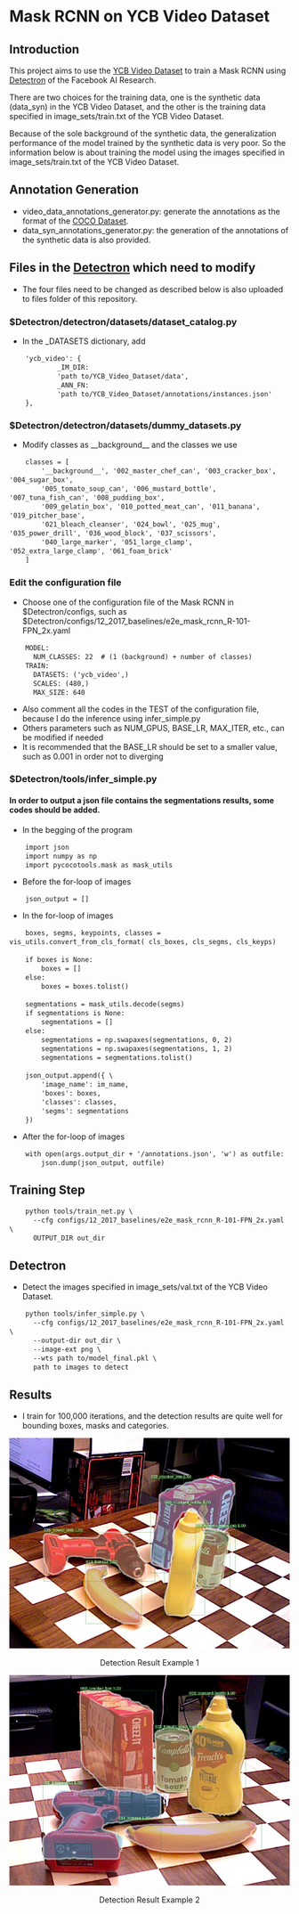 # Mask RCNN on YCB Video Dataset

## Introduction
This project aims to use the [YCB Video Dataset](https://rse-lab.cs.washington.edu/projects/posecnn/) to train a Mask RCNN using [Detectron](https://github.com/iyezhiyu/Detectron) of the Facebook AI Research.

There are two choices for the training data, one is the synthetic data (data_syn) in the YCB Video Dataset, and the other is the training data specified in image_sets/train.txt of the YCB Video Dataset.

Because of the sole background of the synthetic data, the generalization performance of the model trained by the synthetic data is very poor. So the information below is about training the model using the images specified in image_sets/train.txt of the YCB Video Dataset.

## Annotation Generation
* video_data_annotations_generator.py: generate the annotations as the format of the [COCO Dataset](http://cocodataset.org/#home).
* data_syn_annotations_generator.py: the generation of the annotations of the synthetic data is also provided.

## Files in the [Detectron](https://github.com/iyezhiyu/Detectron) which need to modify
* The four files need to be changed as described below is also uploaded to files folder of this repository.
### $Detectron/detectron/datasets/dataset_catalog.py
* In the _DATASETS dictionary, add
```
    'ycb_video': {
            _IM_DIR:
            'path to/YCB_Video_Dataset/data',
            _ANN_FN:
            'path to/YCB_Video_Dataset/annotations/instances.json'
    },
```
### $Detectron/detectron/datasets/dummy_datasets.py
* Modify classes as \_\_background\_\_ and the classes we use
```
    classes = [
        '__background__', '002_master_chef_can', '003_cracker_box', '004_sugar_box',
        '005_tomato_soup_can', '006_mustard_bottle', '007_tuna_fish_can', '008_pudding_box',
        '009_gelatin_box', '010_potted_meat_can', '011_banana', '019_pitcher_base',
        '021_bleach_cleanser', '024_bowl', '025_mug', '035_power_drill', '036_wood_block', '037_scissors', 
        '040_large_marker', '051_large_clamp', '052_extra_large_clamp', '061_foam_brick'
    ]
```
### Edit the configuration file
* Choose one of the configuration file of the Mask RCNN in $Detectron/configs, such as $Detectron/configs/12_2017_baselines/e2e_mask_rcnn_R-101-FPN_2x.yaml
```
    MODEL:
      NUM_CLASSES: 22  # (1 (background) + number of classes)
    TRAIN:
      DATASETS: ('ycb_video',)
      SCALES: (480,)
      MAX_SIZE: 640 
```
* Also comment all the codes in the TEST of the configuration file, because I do the inference using infer_simple.py
* Others parameters such as NUM_GPUS, BASE_LR, MAX_ITER, etc., can be modified if needed
* It is recommended that the BASE_LR should be set to a smaller value, such as 0.001 in order not to diverging
### $Detectron/tools/infer_simple.py
#### In order to output a json file contains the segmentations results, some codes should be added.
* In the begging of the program
```
    import json
    import numpy as np
    import pycocotools.mask as mask_utils
```
* Before the for-loop of images
```
    json_output = []
```
* In the for-loop of images
```
    boxes, segms, keypoints, classes = vis_utils.convert_from_cls_format( cls_boxes, cls_segms, cls_keyps)

    if boxes is None:
        boxes = []
    else:
        boxes = boxes.tolist()
        
    segmentations = mask_utils.decode(segms)
    if segmentations is None:
        segmentations = []
    else:
        segmentations = np.swapaxes(segmentations, 0, 2)
        segmentations = np.swapaxes(segmentations, 1, 2)
        segmentations = segmentations.tolist()

    json_output.append({ \
        'image_name': im_name,
        'boxes': boxes,
        'classes': classes,
        'segms': segmentations
    })
```
* After the for-loop of images
```
    with open(args.output_dir + '/annotations.json', 'w') as outfile:
        json.dump(json_output, outfile)
```

## Training Step
```
    python tools/train_net.py \
      --cfg configs/12_2017_baselines/e2e_mask_rcnn_R-101-FPN_2x.yaml \
      OUTPUT_DIR out_dir
```

## Detectron
* Detect the images specified in image_sets/val.txt of the YCB Video Dataset.
```
    python tools/infer_simple.py \
      --cfg configs/12_2017_baselines/e2e_mask_rcnn_R-101-FPN_2x.yaml \
      --output-dir out_dir \
      --image-ext png \
      --wts path to/model_final.pkl \
      path to images to detect
```

## Results
* I train for 100,000 iterations, and the detection results are quite well for bounding boxes, masks and categories.
<div align="center">
  <img src="images/detect_result1.jpg" width="640px" />
  <p>Detection Result Example 1</p>
</div>
<div align="center">
  <img src="images/detect_result2.jpg" width="640px" />
  <p>Detection Result Example 2</p>
</div>